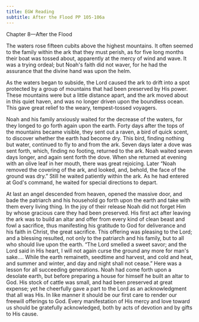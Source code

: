 ```yaml
---
title: EGW Reading
subtitle: After the Flood PP 105-106a
---
```


Chapter 8—After the Flood

The waters rose fifteen cubits above the highest mountains. It often seemed to the family within the ark that they must perish, as for five long months their boat was tossed about, apparently at the mercy of wind and wave. It was a trying ordeal; but Noah's faith did not waver, for he had the assurance that the divine hand was upon the helm.

As the waters began to subside, the Lord caused the ark to drift into a spot protected by a group of mountains that had been preserved by His power. These mountains were but a little distance apart, and the ark moved about in this quiet haven, and was no longer driven upon the boundless ocean. This gave great relief to the weary, tempest-tossed voyagers.

Noah and his family anxiously waited for the decrease of the waters, for they longed to go forth again upon the earth. Forty days after the tops of the mountains became visible, they sent out a raven, a bird of quick scent, to discover whether the earth had become dry. This bird, finding nothing but water, continued to fly to and from the ark. Seven days later a dove was sent forth, which, finding no footing, returned to the ark. Noah waited seven days longer, and again sent forth the dove. When she returned at evening with an olive leaf in her mouth, there was great rejoicing. Later “Noah removed the covering of the ark, and looked, and, behold, the face of the ground was dry.” Still he waited patiently within the ark. As he had entered at God's command, he waited for special directions to depart.

At last an angel descended from heaven, opened the massive door, and bade the patriarch and his household go forth upon the earth and take with them every living thing. In the joy of their release Noah did not forget Him by whose gracious care they had been preserved. His first act after leaving the ark was to build an altar and offer from every kind of clean beast and fowl a sacrifice, thus manifesting his gratitude to God for deliverance and his faith in Christ, the great sacrifice. This offering was pleasing to the Lord; and a blessing resulted, not only to the patriarch and his family, but to all who should live upon the earth. “The Lord smelled a sweet savor; and the Lord said in His heart, I will not again curse the ground any more for man's sake.... While the earth remaineth, seedtime and harvest, and cold and heat, and summer and winter, and day and night shall not cease.” Here was a lesson for all succeeding generations. Noah had come forth upon a desolate earth, but before preparing a house for himself he built an altar to God. His stock of cattle was small, and had been preserved at great expense; yet he cheerfully gave a part to the Lord as an acknowledgment that all was His. In like manner it should be our first care to render our freewill offerings to God. Every manifestation of His mercy and love toward us should be gratefully acknowledged, both by acts of devotion and by gifts to His cause.